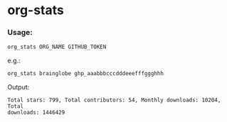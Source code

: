 # org-stats

### Usage:

```bash
org_stats ORG_NAME GITHUB_TOKEN
```
e.g.:
```bash
org_stats brainglobe ghp_aaabbbcccdddeeefffggghhh
```

Output:
```
Total stars: 799, Total contributors: 54, Monthly downloads: 10204, Total
downloads: 1446429
```
